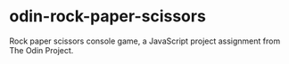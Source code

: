 # odin-rock-paper-scissors
Rock paper scissors console game, a JavaScript project assignment from The Odin Project.